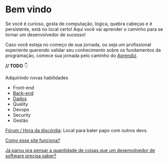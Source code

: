 # Bem vindo

Se você é curioso, gosta de computação, lógica, quebra cabeças e é persistente, está no local certo! Aqui você vai aprender o caminho para se tornar um desenvolvedor de sucesso!

Caso você esteja no começo de sua jornada, ou seja um profissional experiente querendo validar seu conhecimento sobre os fundamentos da programação, comece sua jornada pelo caminho do [Aprendiz](aprendiz/aprendiz).

**// TODO** 👇

Adquirindo novas habilidades
- Front-end
- [Back-end](backend/backend)
- [Dados](dados/dados)
- Quality
- Devops
- Security
- Gestão

[Fórum / Hora da discórdia](forum/forum): Local para bater papo com outros devs.

[Como esse site funciona?](comofunciona)

[Já parou pra pensar a quantidade de coisas que um desenvolvedor de software precisa saber?](sitemap)

